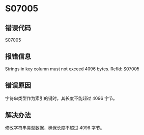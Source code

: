 # S07005

## 错误代码

S07005

## 报错信息

Strings in key column must not exceed 4096 bytes. RefId: S07005

## 错误原因

字符串类型作为索引的键时，其长度不能超过 4096 字节。

## 解决办法

修改字符串类型数据，确保长度不超过 4096 字节。

